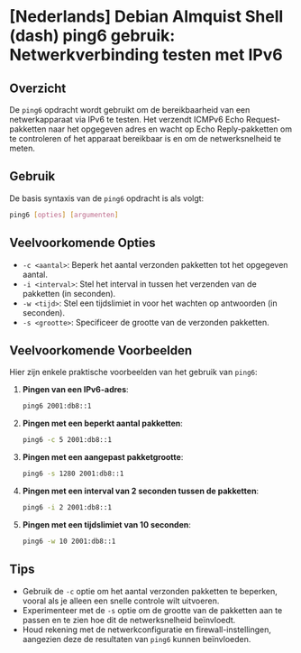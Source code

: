 # [Nederlands] Debian Almquist Shell (dash) ping6 gebruik: Netwerkverbinding testen met IPv6

## Overzicht
De `ping6` opdracht wordt gebruikt om de bereikbaarheid van een netwerkapparaat via IPv6 te testen. Het verzendt ICMPv6 Echo Request-pakketten naar het opgegeven adres en wacht op Echo Reply-pakketten om te controleren of het apparaat bereikbaar is en om de netwerksnelheid te meten.

## Gebruik
De basis syntaxis van de `ping6` opdracht is als volgt:

```bash
ping6 [opties] [argumenten]
```

## Veelvoorkomende Opties
- `-c <aantal>`: Beperk het aantal verzonden pakketten tot het opgegeven aantal.
- `-i <interval>`: Stel het interval in tussen het verzenden van de pakketten (in seconden).
- `-w <tijd>`: Stel een tijdslimiet in voor het wachten op antwoorden (in seconden).
- `-s <grootte>`: Specificeer de grootte van de verzonden pakketten.

## Veelvoorkomende Voorbeelden
Hier zijn enkele praktische voorbeelden van het gebruik van `ping6`:

1. **Pingen van een IPv6-adres**:
   ```bash
   ping6 2001:db8::1
   ```

2. **Pingen met een beperkt aantal pakketten**:
   ```bash
   ping6 -c 5 2001:db8::1
   ```

3. **Pingen met een aangepast pakketgrootte**:
   ```bash
   ping6 -s 1280 2001:db8::1
   ```

4. **Pingen met een interval van 2 seconden tussen de pakketten**:
   ```bash
   ping6 -i 2 2001:db8::1
   ```

5. **Pingen met een tijdslimiet van 10 seconden**:
   ```bash
   ping6 -w 10 2001:db8::1
   ```

## Tips
- Gebruik de `-c` optie om het aantal verzonden pakketten te beperken, vooral als je alleen een snelle controle wilt uitvoeren.
- Experimenteer met de `-s` optie om de grootte van de pakketten aan te passen en te zien hoe dit de netwerksnelheid beïnvloedt.
- Houd rekening met de netwerkconfiguratie en firewall-instellingen, aangezien deze de resultaten van `ping6` kunnen beïnvloeden.
